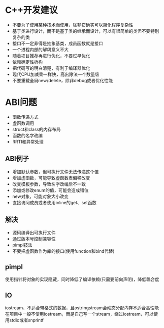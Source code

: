 # C++开发建议
- 不要为了使用某种技术而使用，除非它确实可以简化程序复杂性
- 基于类进行设计，而不是基于类的继承而设计，可以有很简单的类但不要特别复杂的类
- 接口不一定非得是抽象基类，成员函数就是接口
- 一个进程内部的解耦意义不大
- 随着项目推荐再进行优化，不要过早优化
- 依赖确定性析构
- 把代码写的明白清楚，有利于编译器优化
- 现代CPU加减乘一样快，高出除法一个数量级
- 不要重载全局new/delete，除非debug或者优化性能

# ABI问题
- 函数传递方式
- 虚函数调用
- struct和class的内存布局
- 函数的名字改编
- RRTI和异常处理

## ABI例子
- 增加默认参数，但可执行文件无法传递这个值
- 增加虚函数，可能导致虚函数表偏移改变
- 改变模板参数，导致名字改编后不一致
- 添加或修改enum的值，可能会造成错位
- new对象，可能对象大小改变
- 直接访问成员或者使用inline的get、set函数

## 解决
- 源码编译出可执行文件
- 通过版本号控制兼容性
- pimpl技法
- 不要把虚函数作为库的接口(使用function和bind代替)


## pimpl
使用指针将对象的实现隐藏，同时降低了编译依赖(只需要前向声明)，降低耦合度

## IO
iostream，不适合带格式的数据，且ostringstream会动态分配内存不适合高性能
在项目中一般不使用iostream，而是自己写一个stream，绕过iostream，可以使用stdio或者snprintf

